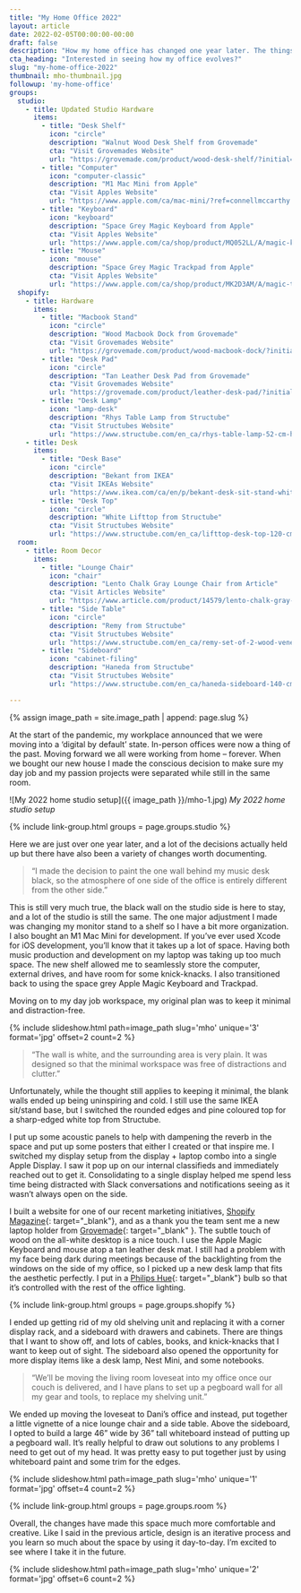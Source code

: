 ```yaml
---
title: "My Home Office 2022"
layout: article
date: 2022-02-05T00:00:00-00:00
draft: false
description: "How my home office has changed one year later. The things I’ve kept, and the things I’ve swapped out."
cta_heading: "Interested in seeing how my office evolves?"
slug: "my-home-office-2022"
thumbnail: mho-thumbnail.jpg
followup: 'my-home-office'
groups:
  studio:
    - title: Updated Studio Hardware
      items:
        - title: "Desk Shelf"
          icon: "circle"
          description: "Walnut Wood Desk Shelf from Grovemade"
          cta: "Visit Grovemades Website"
          url: "https://grovemade.com/product/wood-desk-shelf/?initial=342&ref=connellmccarthy.com"
        - title: "Computer"
          icon: "computer-classic"
          description: "M1 Mac Mini from Apple"
          cta: "Visit Apples Website"
          url: "https://www.apple.com/ca/mac-mini/?ref=connellmccarthy.com"
        - title: "Keyboard"
          icon: "keyboard"
          description: "Space Grey Magic Keyboard from Apple"
          cta: "Visit Apples Website"
          url: "https://www.apple.com/ca/shop/product/MQ052LL/A/magic-keyboard-with-numeric-keypad-us-english?ref=connellmccarthy.com"
        - title: "Mouse"
          icon: "mouse"
          description: "Space Grey Magic Trackpad from Apple"
          cta: "Visit Apples Website"
          url: "https://www.apple.com/ca/shop/product/MK2D3AM/A/magic-trackpad?ref=connellmccarthy.com"
  shopify:
    - title: Hardware
      items:
        - title: "Macbook Stand"
          icon: "circle"
          description: "Wood Macbook Dock from Grovemade"
          cta: "Visit Grovemades Website"
          url: "https://grovemade.com/product/wood-macbook-dock/?initial=636&ref=connellmccarthy.com"
        - title: "Desk Pad"
          icon: "circle"
          description: "Tan Leather Desk Pad from Grovemade"
          cta: "Visit Grovemades Website"
          url: "https://grovemade.com/product/leather-desk-pad/?initial=690&ref=connellmccarthy.com"
        - title: "Desk Lamp"
          icon: "lamp-desk"
          description: "Rhys Table Lamp from Structube"
          cta: "Visit Structubes Website"
          url: "https://www.structube.com/en_ca/rhys-table-lamp-52-cm-height-90-33-55?pid=26916&ref=connellmccarthy.com"
    - title: Desk
      items:
        - title: "Desk Base"
          icon: "circle"
          description: "Bekant from IKEA"
          cta: "Visit IKEAs Website"
          url: "https://www.ikea.com/ca/en/p/bekant-desk-sit-stand-white-s29022520/?ref=connellmccarthy.com"
        - title: "Desk Top"
          icon: "circle"
          description: "White Lifttop from Structube"
          cta: "Visit Structubes Website"
          url: "https://www.structube.com/en_ca/lifttop-desk-top-120-cm-84-68-85?pid=26512&ref=connellmccarthy.com"
  room:
    - title: Room Decor
      items:
        - title: "Lounge Chair"
          icon: "chair"
          description: "Lento Chalk Gray Lounge Chair from Article"
          cta: "Visit Articles Website"
          url: "https://www.article.com/product/14579/lento-chalk-gray-lounge-chair?ref=connellmccarthy.com"
        - title: "Side Table"
          icon: "circle"
          description: "Remy from Structube"
          cta: "Visit Structubes Website"
          url: "https://www.structube.com/en_ca/remy-set-of-2-wood-veneer-nesting-tables-89-14-35?pid=26823&ref=connellmccarthy.com"
        - title: "Sideboard"
          icon: "cabinet-filing"
          description: "Haneda from Structube"
          cta: "Visit Structubes Website"
          url: "https://www.structube.com/en_ca/haneda-sideboard-140-cm-40-10-68?pid=24106&ref=connellmccarthy.com"

---
```


{% assign image_path = site.image_path | append: page.slug %}

At the start of the pandemic, my workplace announced that we were moving into a ‘digital by default’ state. In-person offices were now a thing of the past. Moving forward we all were working from home – forever. When we bought our new house I made the conscious decision to make sure my day job and my passion projects were separated while still in the same room.

![My 2022 home studio setup]({{ image_path }}/mho-1.jpg)
*My 2022 home studio setup*

{% include link-group.html groups = page.groups.studio %}

Here we are just over one year later, and a lot of the decisions actually held up but there have also been a variety of changes worth documenting.

> “I made the decision to paint the one wall behind my music desk black, so the atmosphere of one side of the office is entirely different from the other side.”

This is still very much true, the black wall on the studio side is here to stay, and a lot of the studio is still the same. The one major adjustment I made was changing my monitor stand to a shelf so I have a bit more organization. I also bought an M1 Mac Mini for development. If you’ve ever used Xcode for iOS development, you’ll know that it takes up a lot of space. Having both music production and development on my laptop was taking up too much space. The new shelf allowed me to seamlessly store the computer, external drives, and have room for some knick-knacks. I also transitioned back to using the space grey Apple Magic Keyboard and Trackpad.

Moving on to my day job workspace, my original plan was to keep it minimal and distraction-free.

{% include slideshow.html path=image_path slug='mho' unique='3' format='jpg' offset=2 count=2 %}

> “The wall is white, and the surrounding area is very plain. It was designed so that the minimal workspace was free of distractions and clutter.”

Unfortunately, while the thought still applies to keeping it minimal, the blank walls ended up being uninspiring and cold. I still use the same IKEA sit/stand base, but I switched the rounded edges and pine coloured top for a sharp-edged white top from Structube.

I put up some acoustic panels to help with dampening the reverb in the space and put up some posters that either I created or that inspire me. I switched my display setup from the display + laptop combo into a single Apple Display. I saw it pop up on our internal classifieds and immediately reached out to get it. Consolidating to a single display helped me spend less time being distracted with Slack conversations and notifications seeing as it wasn’t always open on the side.

I built a website for one of our recent marketing initiatives, [Shopify Magazine](https://magazine.shopify.com/?ref=connellmccarthy.com){: target="_blank"}, and as a thank you the team sent me a new laptop holder from [Grovemade](https://grovemade.com/?ref=connellmccarthy.com){: target="_blank" }. The subtle touch of wood on the all-white desktop is a nice touch. I use the Apple Magic Keyboard and mouse atop a tan leather desk mat. I still had a problem with my face being dark during meetings because of the backlighting from the windows on the side of my office, so I picked up a new desk lamp that fits the aesthetic perfectly. I put in a [Philips Hue](https://www.philips-hue.com/en-ca?ref=connellmccarthy.com){: target="_blank"} bulb so that it’s controlled with the rest of the office lighting.

{% include link-group.html groups = page.groups.shopify %}

I ended up getting rid of my old shelving unit and replacing it with a corner display rack, and a sideboard with drawers and cabinets. There are things that I want to show off, and lots of cables, books, and knick-knacks that I want to keep out of sight. The sideboard also opened the opportunity for more display items like a desk lamp, Nest Mini, and some notebooks.

> “We’ll be moving the living room loveseat into my office once our couch is delivered, and I have plans to set up a pegboard wall for all my gear and tools, to replace my shelving unit.”

We ended up moving the loveseat to Dani’s office and instead, put together a little vignette of a nice lounge chair and a side table. Above the sideboard, I opted to build a large 46” wide by 36” tall whiteboard instead of putting up a pegboard wall. It’s really helpful to draw out solutions to any problems I need to get out of my head. It was pretty easy to put together just by using whiteboard paint and some trim for the edges.

{% include slideshow.html path=image_path slug='mho' unique='1' format='jpg' offset=4 count=2 %}

{% include link-group.html groups = page.groups.room %}

Overall, the changes have made this space much more comfortable and creative. Like I said in the previous article, design is an iterative process and you learn so much about the space by using it day-to-day. I’m excited to see where I take it in the future.

{% include slideshow.html path=image_path slug='mho' unique='2' format='jpg' offset=6 count=2 %}
